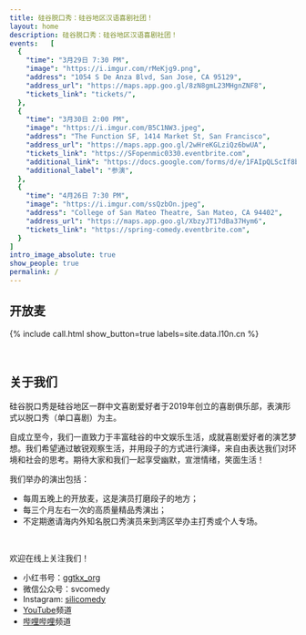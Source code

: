 ```yaml
---
title: 硅谷脱口秀：硅谷地区汉语喜剧社团！
layout: home
description: 硅谷脱口秀：硅谷地区汉语喜剧社团！
events:   [
  {
    "time": "3月29日 7:30 PM",
    "image": "https://i.imgur.com/rMeKjg9.png",
    "address": "1054 S De Anza Blvd, San Jose, CA 95129",
    "address_url": "https://maps.app.goo.gl/8zN8gmL23MHgnZNF8",
    "tickets_link": "tickets/",
  },
  {
    "time": "3月30日 2:00 PM",
    "image": "https://i.imgur.com/B5C1NW3.jpeg",
    "address": "The Function SF, 1414 Market St, San Francisco",
    "address_url": "https://maps.app.goo.gl/2wHreKGLziQz6bwUA",
    "tickets_link": "https://SFopenmic0330.eventbrite.com",
    "additional_link": "https://docs.google.com/forms/d/e/1FAIpQLScIf8bL7_QU-TgJfHZaWbNTONh8Okf3utqOFRfSXXertdaUYA/viewform",
    "additional_label": "参演",
  },
  {
    "time": "4月26日 7:30 PM",
    "image": "https://i.imgur.com/ssQzbOn.jpeg",
    "address": "College of San Mateo Theatre, San Mateo, CA 94402",
    "address_url": "https://maps.app.goo.gl/XbzyJT17dBa37Hym6",
    "tickets_link": "https://spring-comedy.eventbrite.com",
  }
]
intro_image_absolute: true
show_people: true
permalink: /
---
```

## 开放麦

{% include call.html show_button=true labels=site.data.l10n.cn %}

&nbsp;

## 关于我们

硅谷脱口秀是硅谷地区一群中文喜剧爱好者于2019年创立的喜剧俱乐部，表演形式以脱口秀（单口喜剧）为主。

自成立至今，我们一直致力于丰富硅谷的中文娱乐生活，成就喜剧爱好者的演艺梦想。我们希望通过敏锐观察生活，并用段子的方式进行演绎，来自由表达我们对环境和社会的思考。期待大家和我们一起享受幽默，宣泄情绪，笑面生活！

我们举办的演出包括：

- 每周五晚上的开放麦，这是演员打磨段子的地方；
- 每三个月左右一次的高质量精品秀演出；
- 不定期邀请海内外知名脱口秀演员来到湾区举办主打秀或个人专场。

&nbsp;

欢迎在线上关注我们！

- 小红书号：[ggtkx_org](https://www.xiaohongshu.com/user/profile/5c0c79410000000006003274)
- 微信公众号：svcomedy
- Instagram: [silicomedy](https://www.instagram.com/silicomedy/)
- [YouTube](https://www.youtube.com/channel/UCqG1oe7CjCghQdZDldNKT0A/featured)频道
- [哔哩哔哩](https://space.bilibili.com/482647119)频道
